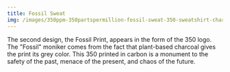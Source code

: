 ```yaml
---
title: Fossil Sweat
img: /images/350ppm-350partspermillion-fossil-sweat-350-sweatshirt-charcoal-print-climate-change.jpg
---
```


The second design, the Fossil Print, appears in the form of the 350 logo. The "Fossil" moniker comes from the fact that
plant-based charcoal gives the print its grey color. This 350 printed in carbon is a monument to the safety of the
past, menace of the present, and chaos of the future.